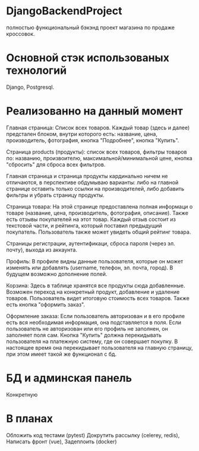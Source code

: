 # DjangoBackendProject

полностью функциональный бэкэнд проект магазина по продаже кроссовок.

# Основной стэк использованых технологий

Django, Postgresql.

# Реализованно на данный момент

Главная страница:
Список всех товаров.
Каждый товар (здесь и далее) предстален блоком, внутри которого есть: название, цена, производитель, фотография, кнопка "Подробнее", кнопка "Купить".

Страница products (продукты):
список всех товаров, фильтры товаров по: названию, произвоителю, максимальной/минимальной цене, кнопка "сбросить" для сброса всех фильтров.

Главная страница и страница продукты кардинально ничем не отличаются, в перспективе обдумываю варианты: либо на главной странице оставить только ссылки на производителей, либо добавить фильтры и убрать страницу продукты.

Страница товара:
На этой странице предоставлена полная информаци о товаре (название, цена, производитель, фотография, описание). 
Также есть отзывы покупателей на этот товар. Каждый отзыв состоит из текстовой части, и рейтинга, который поставил предыдущий покупатель. Пользователь также может увидеть общий рейтинг товара.

Страницы регистрации, аутентификаци, сброса пароля (через эл. почту), выхода из аккаунта.

Профиль:
В профиле видны данные пользователя, которые он может изменять или добавлять (username, телефон, эл. почта, город). В будущем возможно дополнение полей.

Корзина: 
Здесь в таблице хранятся все продукты сюда добавленные. Возможен переход на конкретный продукт, добавление и удаление товаров. Пользователь видет итоговую стоимость всех товаров. Также есть кнопка "оформить заказ".

Оформление заказа:
Если пользователь авторизован и в его профиле есть вся необходимая информация, она подставляется в поля.
Если пользователь не авторизован или его профиль не заполнен, он заполняет поля сам.
Кнопка "Купить" должна перекидывать пользователя на платежную систему, где он совершает покупку. В настоящее время она перекидывает пользователя на главную страницу, при этом имеет такой же функционал с бд.

# БД и админская панель
Конкретную 


# В планах
Обложить код тестами (pytest)
Докрутить рассылку (celerey, redis),
Написать фронт (vue),
Задеплоить (docker)
